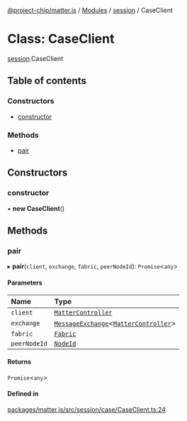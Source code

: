 [@project-chip/matter.js](../README.md) / [Modules](../modules.md) / [session](../modules/session.md) / CaseClient

# Class: CaseClient

[session](../modules/session.md).CaseClient

## Table of contents

### Constructors

- [constructor](session.CaseClient.md#constructor)

### Methods

- [pair](session.CaseClient.md#pair)

## Constructors

### constructor

• **new CaseClient**()

## Methods

### pair

▸ **pair**(`client`, `exchange`, `fabric`, `peerNodeId`): `Promise`<`any`\>

#### Parameters

| Name | Type |
| :------ | :------ |
| `client` | [`MatterController`](index.MatterController.md) |
| `exchange` | [`MessageExchange`](protocol.MessageExchange.md)<[`MatterController`](index.MatterController.md)\> |
| `fabric` | [`Fabric`](fabric.Fabric.md) |
| `peerNodeId` | [`NodeId`](datatype.NodeId.md) |

#### Returns

`Promise`<`any`\>

#### Defined in

[packages/matter.js/src/session/case/CaseClient.ts:24](https://github.com/project-chip/matter.js/blob/5bdbf8d/packages/matter.js/src/session/case/CaseClient.ts#L24)
